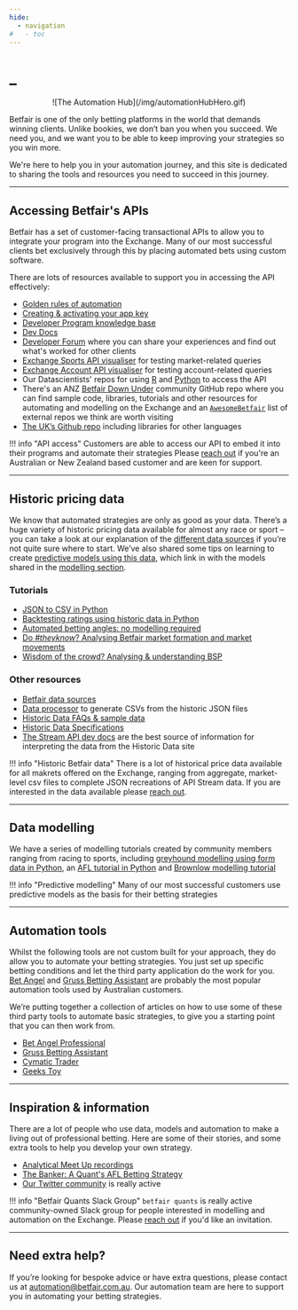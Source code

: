 ```yaml
---
hide:
  - navigation
#   - toc
---
```


<!-- hide text header for img header -->
<style> .md-typeset h1 { display: none; } </style>
    
# _

<div markdown style='text-align: center;'>
![The Automation Hub](/img/automationHubHero.gif)
</div>

Betfair is one of the only betting platforms in the world that demands winning clients. Unlike bookies, we don’t ban you when you succeed. We need you, and we want you to be able to keep improving your strategies so you win more. 

We're here to help you in your automation journey, and this site is dedicated to sharing the tools and resources you need to succeed in this journey. 

---
## Accessing Betfair's APIs
Betfair has a set of customer-facing transactional APIs to allow you to integrate your program into the Exchange. Many of our most successful clients bet exclusively through this by placing automated bets using custom software.

There are lots of resources available to support you in accessing the API effectively:

- [Golden rules of automation](/api/GoldenRulesofAutomation)
- [Creating & activating your app key](/api/apiappkey)
- [Developer Program knowledge base](https://betfairdevelopersupport.zendesk.com/hc/en-us)
- [Dev Docs](http://developer.betfair.com)
- [Developer Forum](https://forum.developer.betfair.com/) where you can share your experiences and find out what's worked for other clients
- [Exchange Sports API visualiser](https://docs.developer.betfair.com/visualisers/api-ng-sports-operations/) for testing market-related queries
- [Exchange Account API visualiser](https://docs.developer.betfair.com/visualisers/api-ng-account-operations/) for testing account-related queries
- Our Datascientists' repos for using [R](/api/apiRtutorial) and [Python](/api/apiPythontutorial) to access the API
- There's an ANZ [Betfair Down Under](https://github.com/betfair-down-under) community GitHub repo where you can find sample code, libraries, tutorials and other resources for automating and modelling on the Exchange and an [`AwesomeBetfair`](https://github.com/betfair-down-under/AwesomeBetfair) list of external repos we think are worth visiting
- [The UK’s Github repo](https://github.com/betfair) including libraries for other languages

!!! info "API access"
    Customers are able to access our API to embed it into their programs and automate their strategies
    Please [reach out](mailto:api@betfair.com.au) if you're an Australian or New Zealand based customer and are keen for support.

---
## Historic pricing data

We know that automated strategies are only as good as your data. There’s a huge variety of historic pricing data available for almost any race or sport – you can take a look at our explanation of the [different data sources](/historicData/dataSources) if you’re not quite sure where to start. We’ve also shared some tips on learning to create [predictive models using this data](/modelling/howToModel), which link in with the models shared in the [modelling section](/modelling).

### Tutorials

- [JSON to CSV in Python](/historicData/jsonToCsvTutorial)
- [Backtesting ratings using historic data in Python](/historicData/backtestingRatingsTutorial)
- [Automated betting angles: no modelling required](/historicData/automatedBettingAnglesTutorial)
- [Do *#theyknow*? Analysing Betfair market formation and market movements](/historicData/analysingAndPredictingMarketMovements)
- [Wisdom of the crowd? Analysing & understanding BSP](/historicData/analysingAndPredictingBSP)

### Other resources
- [Betfair data sources](/historicData/dataSources)
- [Data processor](https://www.betfairhistoricdata.co.uk/) to generate CSVs from the historic JSON files 
- [Historic Data FAQs & sample data](https://historicdata.betfair.com/#/help)
- [Historic Data Specifications](https://historicdata.betfair.com/Betfair-Historical-Data-Feed-Specification.pdf)
- [The Stream API dev docs](https://docs.developer.betfair.com/display/1smk3cen4v3lu3yomq5qye0ni/Exchange+Stream+API) are the best source of information for interpreting the data from the Historic Data site

!!! info "Historic Betfair data"
    There is a lot of historical price data available for all makrets offered on the Exchange, ranging from aggregate, market-level csv files to complete JSON recreations of API Stream data. If you are interested in the data available please [reach out](mailto:data@betfair.com.au).

---
## Data modelling 

We have a series of modelling tutorials created by community members ranging from racing to sports, including [greyhound modelling using form data in Python](/modelling/greyhoundModellingPython), an [AFL tutorial in Python](/modelling/AFLmodellingPython) and [Brownlow modelling tutorial](/modelling/brownlowModelTutorial)

!!! info "Predictive modelling"
    Many of our most successful customers use predictive models as the basis for their betting strategies 

---
## Automation tools

Whilst the following tools are not custom built for your approach, they do allow you to automate your betting strategies. You just set up specific betting conditions and let the third party application do the work for you. [Bet Angel](https://betangel.com) and [Gruss Betting Assistant](http://gruss-software.co.uk) are probably the most popular automation tools used by Australian customers. 

We’re putting together a collection of articles on how to use some of these third party tools to automate basic strategies, to give you a starting point that you can then work from.

- [Bet Angel Professional](/autoTools/betAngel/betAngel)
- [Gruss Betting Assistant](/autoTools/Gruss/Gruss)
- [Cymatic Trader](/autoTools/CymaticTrader/CymaticTrader)
- [Geeks Toy](/autoTools/GeeksToyinstallationandsetup)

--- 
## Inspiration & information 

There are a lot of people who use data, models and automation to make a living out of professional betting. Here are some of their stories, and some extra tools to help you develop your own strategy. 

- [Analytical Meet Up recordings](https://www.youtube.com/playlist?list=PLvw8KRdyfOY19ys_5lpSpcbjpy_PBoZEZ)
- [The Banker: A Quant's AFL Betting Strategy](https://www.betfair.com.au/hub/how-to-build-an-afl-model/)
- [Our Twitter community](https://twitter.com/Betfair_Aus) is really active 



!!! info "Betfair Quants Slack Group"
    `betfair quants` is really active community-owned Slack group for people interested in modelling and automation on the Exchange. Please [reach out](mailto:automation@betfair.com.au) if you'd like an invitation. 
    
---
## Need extra help?

If you’re looking for bespoke advice or have extra questions, please contact us at [automation@betfair.com.au](mailto:automation@betfair.com.au). Our automation team are here to support you in automating your betting strategies.
